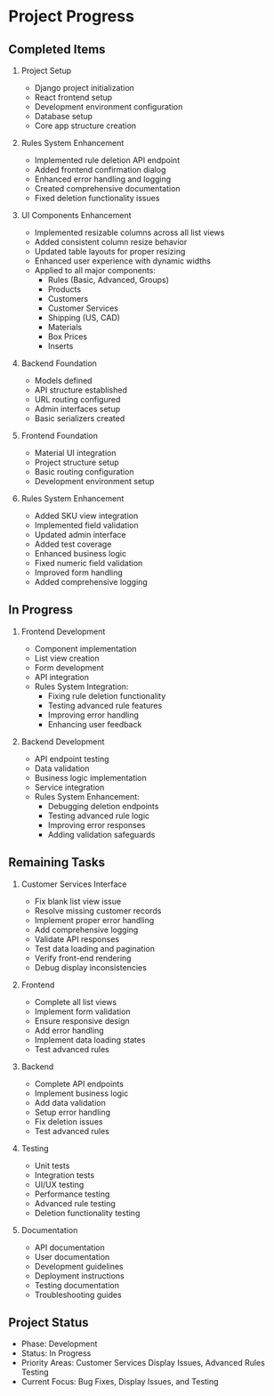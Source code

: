 # Project Progress

## Completed Items
1. Project Setup
   - Django project initialization
   - React frontend setup
   - Development environment configuration
   - Database setup
   - Core app structure creation

2. Rules System Enhancement
   - Implemented rule deletion API endpoint
   - Added frontend confirmation dialog
   - Enhanced error handling and logging
   - Created comprehensive documentation
   - Fixed deletion functionality issues

3. UI Components Enhancement
   - Implemented resizable columns across all list views
   - Added consistent column resize behavior
   - Updated table layouts for proper resizing
   - Enhanced user experience with dynamic widths
   - Applied to all major components:
     * Rules (Basic, Advanced, Groups)
     * Products
     * Customers
     * Customer Services
     * Shipping (US, CAD)
     * Materials
     * Box Prices
     * Inserts

2. Backend Foundation
   - Models defined
   - API structure established
   - URL routing configured
   - Admin interfaces setup
   - Basic serializers created

3. Frontend Foundation
   - Material UI integration
   - Project structure setup
   - Basic routing configuration
   - Development environment setup

4. Rules System Enhancement
   - Added SKU view integration
   - Implemented field validation
   - Updated admin interface
   - Added test coverage
   - Enhanced business logic
   - Fixed numeric field validation
   - Improved form handling
   - Added comprehensive logging

## In Progress
1. Frontend Development
    - Component implementation
    - List view creation
    - Form development
    - API integration
    - Rules System Integration:
      - Fixing rule deletion functionality
      - Testing advanced rule features
      - Improving error handling
      - Enhancing user feedback

2. Backend Development
    - API endpoint testing
    - Data validation
    - Business logic implementation
    - Service integration
    - Rules System Enhancement:
      - Debugging deletion endpoints
      - Testing advanced rule logic
      - Improving error responses
      - Adding validation safeguards

## Remaining Tasks
1. Customer Services Interface
   - Fix blank list view issue
   - Resolve missing customer records
   - Implement proper error handling
   - Add comprehensive logging
   - Validate API responses
   - Test data loading and pagination
   - Verify front-end rendering
   - Debug display inconsistencies

2. Frontend
   - Complete all list views
   - Implement form validation
   - Ensure responsive design
   - Add error handling
   - Implement data loading states
   - Test advanced rules

3. Backend
   - Complete API endpoints
   - Implement business logic
   - Add data validation
   - Setup error handling
   - Fix deletion issues
   - Test advanced rules

3. Testing
   - Unit tests
   - Integration tests
   - UI/UX testing
   - Performance testing
   - Advanced rule testing
   - Deletion functionality testing

4. Documentation
   - API documentation
   - User documentation
   - Development guidelines
   - Deployment instructions
   - Testing documentation
   - Troubleshooting guides

## Project Status
- Phase: Development
- Status: In Progress
- Priority Areas: Customer Services Display Issues, Advanced Rules Testing
- Current Focus: Bug Fixes, Display Issues, and Testing